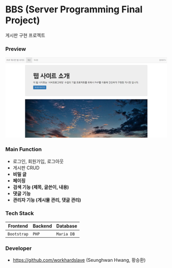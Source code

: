 # BBS (Server Programming Final Project)
게시판 구현 프로젝트

### Preview
![sysgimal_preview](./img/sysgimal_preview.png)

### Main Function
- 로그인, 회원가입, 로그아웃
- 게시판 CRUD
- <b>비밀 글</b>
- <b>페이징</b>
- <b>검색 기능 (제목, 글쓴이, 내용)</b>
- <b>댓글 기능</b>
- <b>관리자 기능 (게시물 관리, 댓글 관리)</b>

### Tech Stack
|Frontend       |Backend      |Database       |                   
|---------------|-------------|---------------|
|`Bootstrap`    |`PHP`        |`Maria DB`     |       

### Developer
- https://github.com/workhardslave (Seunghwan Hwang, 황승환)
